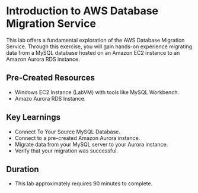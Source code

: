 # Introduction to AWS Database Migration Service

This lab offers a fundamental exploration of the AWS Database Migration Service. Through this exercise, you will gain hands-on experience migrating data from a MySQL database hosted on an Amazon EC2 instance to an Amazon Aurora RDS instance.

## Pre-Created Resources

* Windows EC2 Instance (LabVM) with tools like MySQL Workbench.
* Amazo Aurora RDS Instance.

## Key Learnings

* Connect To Your Source MySQL Database.
* Connect to a pre-created Amazon Aurora instance.
* Migrate data from your MySQL server to your 
Aurora instance.
* Verify that your migration was successful.

## Duration

* This lab approximately requires 90 minutes to complete.



